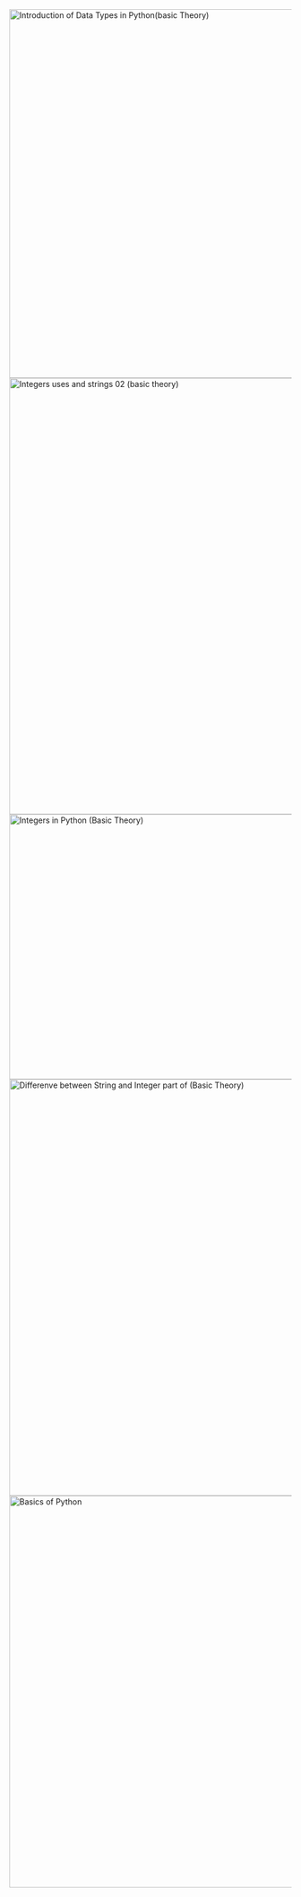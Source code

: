 <img width="948" height="657" alt="Introduction of Data Types in Python(basic Theory)" src="https://github.com/user-attachments/assets/1002052f-aaf2-4b47-b54d-c4e1573f96ca" />
<img width="942" height="777" alt="Integers uses and strings 02 (basic theory)" src="https://github.com/user-attachments/assets/17244df5-a603-40ba-87c0-05e326a1b78f" />
<img width="881" height="472" alt="Integers in Python (Basic Theory)" src="https://github.com/user-attachments/assets/bfcc1c32-2191-4579-8942-e05219fdbbbc" />
<img width="908" height="742" alt="Differenve between String and Integer part of (Basic Theory)" src="https://github.com/user-attachments/assets/0164a06b-e6f3-4e7e-b584-ccd6d7d421a5" />
<img width="945" height="698" alt="Basics of Python" src="https://github.com/user-attachments/assets/631db577-c35b-44da-acfe-36bfe836de17" />

